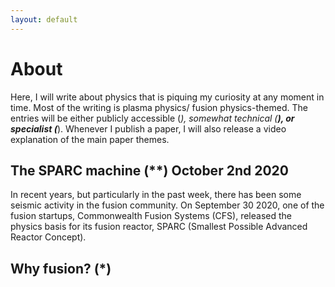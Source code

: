 ```yaml
---
layout: default
---
```


# About

Here, I will write about physics that is piquing my curiosity at any moment in time. Most of the writing is plasma physics/ fusion physics-themed. The entries will be either publicly accessible (*), somewhat technical (**), or specialist (***). Whenever I publish a paper, I will also release a video explanation of the main paper themes.

## The SPARC machine (**) October 2nd 2020

In recent years, but particularly in the past week, there has been some seismic activity in the fusion community. On September 30 2020, one of the fusion startups, Commonwealth Fusion Systems (CFS), released the physics basis for its fusion reactor, SPARC (Smallest Possible Advanced Reactor Concept).

## Why fusion? (*)
